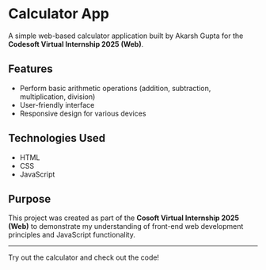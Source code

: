 # Calculator App

A simple web-based calculator application built by Akarsh Gupta for the **Codesoft Virtual Internship 2025 (Web)**.

## Features

- Perform basic arithmetic operations (addition, subtraction, multiplication, division)
- User-friendly interface
- Responsive design for various devices

## Technologies Used

- HTML
- CSS
- JavaScript

## Purpose

This project was created as part of the **Cosoft Virtual Internship 2025 (Web)** to demonstrate my understanding of front-end web development principles and JavaScript functionality.

---

Try out the calculator and check out the code!
